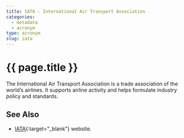 ```yaml
---
title: IATA - International Air Transport Association
categories:
  - metadata
  - acronym
type: acronym
slug: iata
---
```

# {{ page.title }}

The International Air Transport Association is a trade association
of the world’s airlines. It supports airline activity and helps
 formulate industry policy and standards.


## See Also

* [IATA][iata]{:target="_blank"} website.

[iata]: <http://www.iata.org> "IATA"
